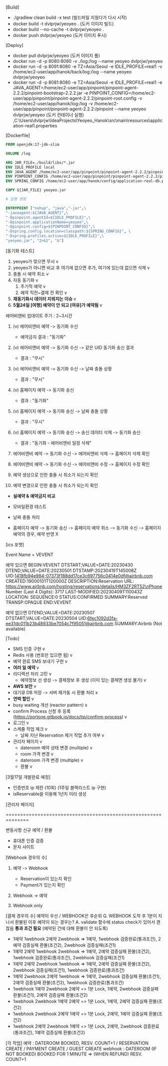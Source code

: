 [Build]
- ./gradlew clean build -x test (빌드파일 지웠다가 다시 시작)
- docker build -t dvlprjw/yeoyeo . (도커 이미지 빌드)
- docker build --no-cache -t dvlprjw/yeoyeo .
- docker push dvlprjw/yeoyeo (도커 이미지 푸시)

[Deploy]
- docker pull dvlprjw/yeoyeo (도커 이미지 풀)
- docker run -d -p 8080:8080 -v ./log:/log --name yeoyeo dvlprjw/yeoyeo
- docker run -d -p 8091:8080 -e TZ=Asia/Seoul -e IDLE_PROFILE=real1 -v /home/ec2-user/app/hanok/back/log:/log --name yeoyeo dvlprjw/yeoyeo
- docker run -d -p 8081:8080 -e TZ=Asia/Seoul -e IDLE_PROFILE=real1 -e JAVA_AGENT=/home/ec2-user/app/pinpoint/pinpoint-agent-2.2.2/pinpoint-bootstrap-2.2.2.jar -e PINPOINT_CONFIG=/home/ec2-user/app/pinpoint/pinpoint-agent-2.2.2/pinpoint-root.config -v /home/ec2-user/app/hanok/log:/log -v /home/ec2-user/app/pinpoint/pinpoint-agent-2.2.2:/pinpoint --name yeoyeo dvlprjw/yeoyeo (도커 컨테이너 실행)
  ,C:\Users\dvlprjw\IdeaProjects\Yeoyeo_Hanok\src\main\resources\application-real1.properties

[Dockerfile]
```dockerfile
FROM openjdk:17-jdk-slim

VOLUME /log

ARG JAR_FILE=./build/libs/*.jar
ENV IDLE_PROFILE local
ENV JAVA_AGENT /home/ec2-user/app/pinpoint/pinpoint-agent-2.2.2/pinpoint-bootstrap-2.2.2.jar
ENV PINPOINT_CONFIG /home/ec2-user/app/pinpoint/pinpoint-agent-2.2.2/pinpoint-root.config
ENV SPRING_CONFIG /home/ec2-user/app/hanok/config/application-real-db.properties,/home/ec2-user/app/hanok/config/application-env.properties,/home/ec2-user/app/hanok/config/application-${IDLE_PROFILE}.properties

COPY ${JAR_FILE} yeoyeo.jar

# 실행 명령

ENTRYPOINT ["nohup", "java","-jar",\
"-javaagent:${JAVA_AGENT}",\
"-Dpinpoint.agentId=${IDLE_PROFILE}",\
"-Dpinpoint.applicationName=yeoyeo",\
"-Dpinpoint.config=${PINPOINT_CONFIG}",\
"-Dspring.config.location=classpath:${SPRING_CONFIG}", \
"-Dspring.profiles.active=${IDLE_PROFILE}",\
"yeoyeo.jar", "2>&1", "&"]
```

[동기화 테스트]

1. yeoyeo가 맞으면 무시 v
2. yeoyeo가 아니면 비교 후 여기에 없으면 추가, 여기에 있는데 없으면 삭제 v
3. 충돌 시 예약 취소 v
4. 자동 동기화 v
   1. 주기적 예약 v
   2. 예약 직전~결제 전 확인 v
5. **재동기화시 데이터 지워지는 이슈** v
6. **5월24일 [여행] 예약이 안 되고 [여유]가 예약됨** v

에어비앤비 업데이트 주기 : 2~3시간

1. (v) 에어비앤비 예약 -> 동기화 수신
    - 예약금지 결과 : "동기화"
2. (v) 에어비앤비 예약 -> 동기화 수신 -> 같은 UID 동기화 송신 결과
    - 결과 : "무시"
3. (v) 에어비앤비 예약 -> 동기화 수신 -> 날짜 충돌 상황
   - 결과 : "무시"
4. (v) 홈페이지 예약 -> 동기화 송신
    - 결과 : "동기화"
5. (v) 홈페이지 예약 -> 동기화 송신 -> 날짜 충돌 상황
    - 결과 : "무시"
6. (v) 홈페이지 예약 -> 동기화 송신 -> 송신 데이터 삭제 -> 동기화 송신
    - 결과 : "동기화 - 에어비앤비 일정 삭제"

7. 에어비앤비 예약 -> 동기화 수신 -> 에어비앤비 삭제 -> 홈페이지 삭제 확인
8. 에어비앤비 예약 -> 동기화 수신 -> 에어비앤비 수정 -> 홈페이지 수정 확인
9. 예약 생성으로 인한 충돌 시 취소가 되는지 확인
10. 예약 변경으로 인한 충돌 시 취소가 되는지 확인

- **실예약 & 예약금지 비교**
- 모바일환경 테스트

- 날짜 충돌 처리
- 홈페이지 예약 -> 동기화 송신 -> 홈페이지 예약 취소 -> 동기화 수신 -> 홈페이지 예약의 경우, 예약 반영 X

[ics 포맷]

Event Name = VEVENT

예약 있으면
BEGIN:VEVENT
DTSTART;VALUE=DATE:20230430
DTEND;VALUE=DATE:20230501
DTSTAMP:20230419T145008Z
UID:1418fb94e984-07373f188dd17ce3c697756c0414e0df@airbnb.com
CREATED:19000101T120000Z
DESCRIPTION:Reservation URL: https://www.airbnb.com/hosting/reservations/details/HM3ZF2RT52\nPhone Number (Last 4 Digits): 3717
LAST-MODIFIED:20230409T110043Z
LOCATION:
SEQUENCE:0
STATUS:CONFIRMED
SUMMARY:Reserved
TRANSP:OPAQUE
END:VEVENT

예약 없으면
DTEND;VALUE=DATE:20230507
DTSTART;VALUE=DATE:20230504
UID:6fec1092d3fa-ee31dc011b23b48933be7054c7f95051@airbnb.com
SUMMARY:Airbnb (Not available)

[Todo]

- SMS 인증 구현 v
- Redis 사용 (번호만 있으면 됨) v
- 예약 완료 SMS 보내기 구현 v
- **여러 일 예약** v
- 리디렉션 처리 고민 v
    - 예약정보 선 생성 -> 결제정보 후 생성 (이미 있는 결제면 생성 불가) v
- **AWS  보안** v
- 대기큐 DB 저장 -> 서버 재가동 시 환불 처리 x
- **연박 할인** v
- busy waiting 개선 (reactor pattern) x
- confirm Process 신청 후 등록 (https://portone.gitbook.io/docs/tip/confirm-process) v
- 로그인 v
- 스케쥴 작업 체크 v
    - 날짜 지난 Reservation 제거 작업 추가 여부 v
- 관리자 페이지 v
    - dateroom 예약 상태 변경 (multiple) v
    - room 가격 변경 v
    - dateroom 가격 변경 (multiple) v
    - 환불 v

[3월17일 개발완료 예정]
- 인증번호 ip 제한 (10회) (1주일 블랙리스트 ip 구현)
- isReservable을 이용해 1년치 미리 생성

[관리자 페이지]

==============================================================

변동사항 신규 예약 / 환불

- 휴대폰 인증 검증
- 문자 사이트

[Webhook 경우의 수]
1. 예약 -> Webhook
   - Reservation이 있는지 확인
   - Payment가 있는지 확인

2. Webhook -> 예약


3. Webhook only


[결제 경우의 수]
예약이 우선 / WEBHOOK은 후순위
Q. WEBHOOK 도착 후 1분이 지나서 환불된 이후 예약이 되는 경우는?
A. validate 함수에 status check가 있어서 괜찮음
**통과 조건 필요** (예약된 건에 대해 환불이 안 되도록)

- 1예약 1webhook 2예약 2webhook => 1예약, 1webhook 검증완료(통과조건), 2예약 검증실패 환불(조건2), 2webhook 검증실패(조건1)
- 1예약 2예약 1webhook 2webhook => 1예약, 2예약 검증실패 환불(조건2), 1webhook 검증완료(통과조건), 2webhook 검증실패(조건1)
- 1예약 2예약 2webhook 1webhook => 1예약, 2예약 검증실패 환불(조건2), 2webhook 검증실패(조건1), 1webhook 검증완료(통과조건)
- 1예약 2webhook 2예약 1webhook => 1예약, 2webhook 검증실패 환불(조건1), 2예약 검증실패 환불(조건2), 1webhook 검증완료(통과조건)
- 1webhook 1예약 2webhook 2예약 => 1분 Lock, 1예약, 2webhook 검증실패 환불(조건1), 2예약 검증실패 환불(조건2)
- 1webhook 2webhook 1예약 2예약 => 1분 Lock, 1예약, 2예약 검증실패 환불(조건2)
- 1webhook 2webhook 2예약 1예약 => 1분 Lock, 2예약, 1예약 검증실패 환불(조건2)
- 1webhook 2예약 2webhook 1예약 => 1분 Lock, 2예약, 2webhook 검증완료(통과조건), 1예약 검증실패 환불(조건2)

[각 작업]
예약 : DATEROOM BOOKED, RESV. COUNT+1 / RESERVATION CREATE / PAYMENT CREATE / GUEST CREATE 
webhook : DATEROOM (IF NOT BOOKED) BOOKED FOR 1 MINUTE => (WHEN REFUND) RESV. COUNT+1